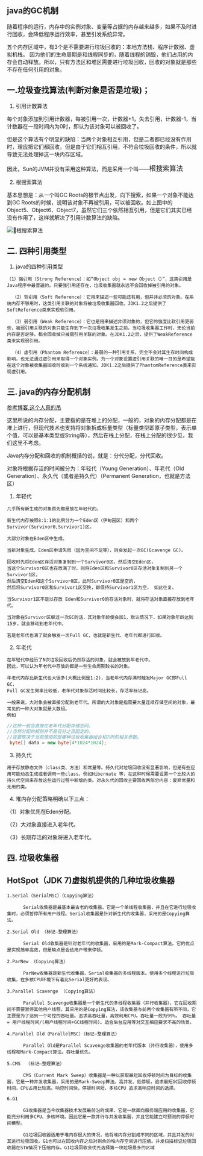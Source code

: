 ## java的GC机制

随着程序的运行，内存中的实例对象、变量等占据的内存越来越多，如果不及时进行回收，会降低程序运行效率，甚至引发系统异常。

五个内存区域中，有3个是不需要进行垃圾回收的：本地方法栈、程序计数器、虚拟机栈。
因为他们的生命周期是和线程同步的，随着线程的销毁，他们占用的内存会自动释放。所以，只有方法区和堆区需要进行垃圾回收，回收的对象就是那些不存在任何引用的对象。


## 一.垃圾查找算法(判断对象是否是垃圾)；


1. 引用计数算法

每个对象添加到引用计数器，每被引用一次，计数器+1，失去引用，计数器-1，当计数器在一段时间内为0时，即认为该对象可以被回收了。

但是这个算法有个明显的缺陷：当两个对象相互引用，但是二者都已经没有作用时，理应把它们都回收，但是由于它们相互引用，不符合垃圾回收的条件，所以就导致无法处理掉这一块内存区域。

因此，Sun的JVM并没有采用这种算法，而是采用一个叫——<font size=4 >根搜索算法</font>

2. 根搜索算法

基本思想是：从一个叫GC Roots的根节点出发，向下搜索，如果一个对象不能达到GC Roots的时候，说明该对象不再被引用，可以被回收。如上图中的Object5、Object6、Object7，虽然它们三个依然相互引用，但是它们其实已经没有作用了，这样就解决了引用计数算法的缺陷。


![根搜索算法](imgs/gc_root.png)

## 二. 四种引用类型

1. java的四种引用类型

```
（1）强引用（Strong Reference）：如“Object obj = new Object（）”，这类引用是Java程序中最普遍的。只要强引用还存在，垃圾收集器就永远不会回收掉被引用的对象。

  （2）软引用（Soft Reference）：它用来描述一些可能还有用，但并非必须的对象。在系统内存不够用时，这类引用关联的对象将被垃圾收集器回收。JDK1.2之后提供了SoftReference类来实现软引用。

  （3）弱引用（Weak Reference）：它也是用来描述非须对象的，但它的强度比软引用更弱些，被弱引用关联的对象只能生存到下一次垃圾收集发生之前。当垃圾收集器工作时，无论当前内存是否足够，都会回收掉只被弱引用关联的对象。在JDK1.2之后，提供了WeakReference类来实现弱引用。

  （4）虚引用（Phantom Reference）：最弱的一种引用关系，完全不会对其生存时间构成影响，也无法通过虚引用来取得一个对象实例。为一个对象设置虚引用关联的唯一目的是希望能在这个对象被收集器回收时收到一个系统通知。JDK1.2之后提供了PhantomReference类来实现虚引用。

```

## 三. java的内存分配机制
[参考博客,这个人真的吊](https://www.jianshu.com/p/5261a62e4d29)

这里所说的内存分配，主要指的是在堆上的分配，一般的，对象的内存分配都是在堆上进行，但现代技术也支持将对象拆成标量类型（标量类型即原子类型，表示单个值，可以是基本类型或String等），然后在栈上分配，在栈上分配的很少见，我们这里不考虑。


Java内存分配和回收的机制概括的说，就是：分代分配，分代回收。

对象将根据存活的时间被分为：年轻代（Young Generation）、年老代（Old Generation）、永久代（或者是持久代）（Permanent Generation，也就是方法区）

1. 年轻代

```
几乎所有新生成的对象首先都是放在年轻代的。

新生代内存按照8:1:1的比例分为一个Eden区（伊甸园区）和两个Survivor(Survivor0,Survivor1)区。

大部分对象在Eden区中生成。

当新对象生成，Eden区申请失败（因为空间不足等），则会发起一次GC(Gcavenge GC)。

回收时先将Eden区存活对象复制到一个Survivor0区，然后清空Eden区，
当这个Survivor0区也存放满了时，则将Eden区和Survivor0区存活对象复制到另一个Survivor1区，
然后清空Eden和这个Survivor0区，此时Survivor0区是空的，
然后将Survivor0区和Survivor1区交换，即保持Survivor1区为空， 如此往复。

当Survivor1区不足以存放 Eden和Survivor0的存活对象时，就将存活对象直接存放到老年代。

当对象在Survivor区躲过一次GC的话，其对象年龄便会加1，默认情况下，如果对象年龄达到15岁，就会移动到老年代中。

若是老年代也满了就会触发一次Full GC，也就是新生代、老年代都进行回收。
```


2. 年老代

```
在年轻代中经历了N次垃圾回收后仍然存活的对象，就会被放到年老代中。
因此，可以认为年老代中存放的都是一些生命周期较长的对象。

年老代内存比新生代也大很多(大概比例是1:2)，当老年代内存满时触发Major GC即Full GC，
Full GC发生频率比较低，老年代对象存活时间比较长，存活率标记高。

一般来说，大对象会被直接分配到老年代。所谓的大对象是指需要大量连续存储空间的对象，最常见的一种大对象就是大数组。
例如

```

```java
//这种一般会直接在老年代分配存储空间。
//当然分配的规则并不是百分之百固定的，
//这要取决于当前使用的是哪种垃圾收集器组合和JVM的相关参数。
 byte[] data = new byte[4*1024*1024];

```

3. 持久代

```
用于存放静态文件（class类、方法）和常量等。持久代对垃圾回收没有显著影响，但是有些应用可能动态生成或者调用一些class，例如Hibernate 等，在这种时候需要设置一个比较大的持久代空间来存放这些运行过程中新增的类。对永久代的回收主要回收两部分内容：废弃常量和无用的类。

```

4. 堆内存分配策略明确以下三点：

（1）对象优先在Eden分配。

（2）大对象直接进入老年代。

（3）长期存活的对象将进入老年代。

## 四. 垃圾收集器

## HotSpot（JDK 7)虚拟机提供的几种垃圾收集器

```
1.Serial（SerialMSC）（Copying算法）

      Serial收集器是最基本最古老的收集器，它是一个单线程收集器，并且在它进行垃圾收集时，必须暂停所有用户线程。Serial收集器是针对新生代的收集器，采用的是Copying算法。

2.Serial Old （标记—整理算法）

      Serial Old收集器是针对老年代的收集器，采用的是Mark-Compact算法。它的优点是实现简单高效，但是缺点是会给用户带来停顿。

2.ParNew （Copying算法）

      ParNew收集器是新生代收集器，Serial收集器的多线程版本。使用多个线程进行垃圾收集，在多核CPU环境下有着比Serial更好的表现。

3.Parallel Scavenge （Copying算法）

      Parallel Scavenge收集器是一个新生代的多线程收集器（并行收集器），它在回收期间不需要暂停其他用户线程，其采用的是Copying算法，该收集器与前两个收集器有所不同，它主要是为了达到一个可控的吞吐量。追求高吞吐量，高效利用CPU。吞吐量一般为99%。 吞吐量= 用户线程时间/(用户线程时间+GC线程时间)。适合后台应用等对交互相应要求不高的场景。

4.Parallel Old（ParallelMSC）（标记—整理算法）

      Parallel Old是Parallel Scavenge收集器的老年代版本（并行收集器），使用多线程和Mark-Compact算法。吞吐量优先。

5.CMS  （标记—整理算法）

      CMS（Current Mark Sweep）收集器是一种以获取最短回收停顿时间为目标的收集器，它是一种并发收集器，采用的是Mark-Sweep算法。高并发、低停顿，追求最短GC回收停顿时间，CPU占用比较高。响应时间快，停顿时间短，多核CPU 追求高响应时间的选择。

6.G1

      G1收集器是当今收集器技术发展最前沿的成果，它是一款面向服务端应用的收集器，它能充分利用多CPU、多核环境。因此它是一款并行与并发收集器，并且它能建立可预测的停顿时间模型。

      G1垃圾回收器适用于堆内存很大的情况，他将堆内存分割成不同的区域，并且并发的对其进行垃圾回收。G1也可以在回收内存之后对剩余的堆内存空间进行压缩。并发扫描标记垃圾回收器在STW情况下压缩内存。G1垃圾回收会优先选择第一块垃圾最多的区域
```

